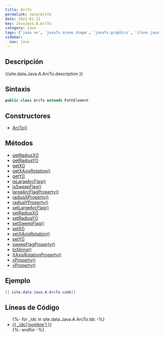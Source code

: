 ```yaml
---
title: ArcTo
permalink: Java/ArcTo
date: 2021-01-11
key: JavaJava.A.ArcTo
category: java
tags: ['java se', 'javafx.scene.shape', 'javafx.graphics', 'clase java', 'JavaFX 2.0']
sidebar: 
  nav: java
---
```


## Descripción
{{site.data.Java.A.ArcTo.description }}

## Sintaxis
~~~java
public class ArcTo extends PathElement
~~~

## Constructores
* [ArcTo()](/Java/ArcTo/ArcTo/)

## Métodos
* [getRadiusX()](/Java/ArcTo/getRadiusX)
* [getRadiusY()](/Java/ArcTo/getRadiusY)
* [getX()](/Java/ArcTo/getX)
* [getXAxisRotation()](/Java/ArcTo/getXAxisRotation)
* [getY()](/Java/ArcTo/getY)
* [isLargeArcFlag()](/Java/ArcTo/isLargeArcFlag)
* [isSweepFlag()](/Java/ArcTo/isSweepFlag)
* [largeArcFlagProperty()](/Java/ArcTo/largeArcFlagProperty)
* [radiusXProperty()](/Java/ArcTo/radiusXProperty)
* [radiusYProperty()](/Java/ArcTo/radiusYProperty)
* [setLargeArcFlag()](/Java/ArcTo/setLargeArcFlag)
* [setRadiusX()](/Java/ArcTo/setRadiusX)
* [setRadiusY()](/Java/ArcTo/setRadiusY)
* [setSweepFlag()](/Java/ArcTo/setSweepFlag)
* [setX()](/Java/ArcTo/setX)
* [setXAxisRotation()](/Java/ArcTo/setXAxisRotation)
* [setY()](/Java/ArcTo/setY)
* [sweepFlagProperty()](/Java/ArcTo/sweepFlagProperty)
* [toString()](/Java/ArcTo/toString)
* [XAxisRotationProperty()](/Java/ArcTo/XAxisRotationProperty)
* [xProperty()](/Java/ArcTo/xProperty)
* [yProperty()](/Java/ArcTo/yProperty)

## Ejemplo
~~~java
{{ site.data.Java.A.ArcTo.code}}
~~~

## Líneas de Código
<ul>
{%- for _ldc in site.data.Java.A.ArcTo.ldc -%}
   <li>
       <a href="{{_ldc['url'] }}">{{ _ldc['nombre'] }}</a>
   </li>
{%- endfor -%}
</ul>
